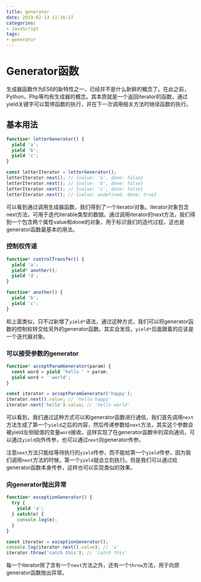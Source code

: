 ```yaml
---
title: generator
date: 2019-02-13 11:16:17
categories:
- JavaScript
tags:
- generator
---
```


# Generator函数

生成器函数作为ES6的新特性之一，已经并不是什么新鲜的概念了。在此之前，Python，Php等均有生成器的概念。其本质就是一个返回iterator的函数，通过yield关键字可以暂停函数的执行，并在下一次调用相关方法时继续函数的执行。

## 基本用法

```javascript
function* letterGenerator() {
  yield 'a';
  yield 'b';
  yield 'c';
}

const letterIterator = letterGenerator();
letterIterator.next(); // {value: 'a', done: false}
letterIterator.next(); // {value: 'b', done: false}
letterIterator.next(); // {value: 'c', done: false}
letterIterator.next(); // {value: undefined, done: true}
```

可以看到通过调用生成器函数，我们得到了一个iterator对象。iterator对象包含next方法，可用于迭代iterable类型的数据。通过调用iterator的next方法，我们得到一个包含两个属性value和done的对象，用于标识我们的迭代过程，这也是generator函数最基本的用法。

<!-- more -->

### 控制权传递

```javascript
function* controlTransfer() {
  yield 'a';
  yield* another();
  yield 'd';
}

function* another() {
  yield 'b';
  yield 'c';
}
```

和上面类似，只不过新增了`yield*`语法，通过这种方式，我们可以将generator函数的控制权转交给另外的generator函数。其实会发现，`yield*`后面跟着的应该是一个迭代器对象。

### 可以接受参数的generator

```javascript
function* acceptParamGenerator(param) {
  const word = yield 'hello ' + param;
  yield word + ' world';
}

const iterator = acceptParamGenerator('happy');
iterator.next().value; // 'hello happy'
iterator.next('hello').value; // 'hello world'
```

可以看到，我们通过这种方式可以和generator函数进行通信，我们首先调用`next`方法生成了第一个`yield`之后的内容，然后传递参数给`next`方法，其实这个参数会被yield左侧赋值的变量`word`接收。这样实现了在generator函数中的双向通讯，可以通过`yield`向外传参，也可以通过`next`向generator传参。

注意`next`方法只能给等待执行的`yield`传参，而不能给第一个`yield`传参，因为我们调用`next`方法的时候，第一个`yield`就会立刻执行。但是我们可以通过给generator函数本身传参，这样也可以实现类似的效果。

### 向generator抛出异常

```javascript
function* exceptionGenerator() {
  try {
    yield 'a';
  } catch(e) {
    console.log(e);
  }
}

const iterator = exceptionGenerator();
console.log(iterator.next().value); // 'a'
iterator.throw('catch this'); // 'catch this'
```

每一个iterator除了含有一个`next`方法之外，还有一个`throw`方法，用于向原generator函数抛出异常。
